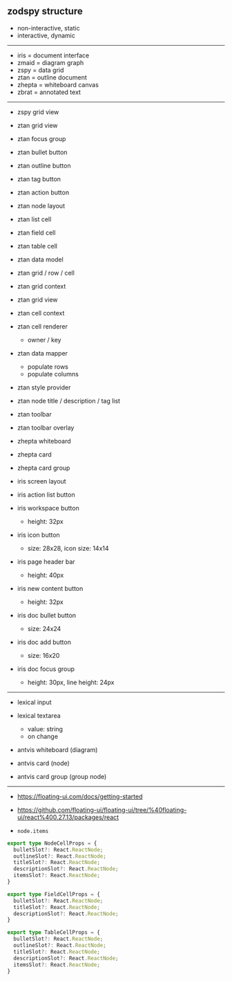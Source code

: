 ## zodspy structure

- non-interactive, static
- interactive, dynamic

---

- iris = document interface
- zmaid = diagram graph
- zspy = data grid
- ztan = outline document
- zhepta = whiteboard canvas
- zbrat = annotated text

---

- zspy grid view
- ztan grid view

- ztan focus group
- ztan bullet button
- ztan outline button
- ztan tag button
- ztan action button

- ztan node layout
- ztan list cell
- ztan field cell
- ztan table cell

- ztan data model
- ztan grid / row / cell
- ztan grid context
- ztan grid view

- ztan cell context
- ztan cell renderer
  - owner / key

- ztan data mapper
  - populate rows
  - populate columns

- ztan style provider
- ztan node title / description / tag list

- ztan toolbar
- ztan toolbar overlay

- zhepta whiteboard
- zhepta card
- zhepta card group

- iris screen layout
- iris action list button
- iris workspace button
  - height: 32px
- iris icon button
  - size: 28x28, icon size: 14x14
- iris page header bar
  - height: 40px
- iris new content button
  - height: 32px
- iris doc bullet button
  - size: 24x24
- iris doc add button
  - size: 16x20
- iris doc focus group
  - height: 30px, line height: 24px

---

- lexical input
- lexical textarea
  - value: string
  - on change

- antvis whiteboard (diagram)
- antvis card (node)
- antvis card group (group node)

---

- https://floating-ui.com/docs/getting-started
- https://github.com/floating-ui/floating-ui/tree/%40floating-ui/react%400.27.13/packages/react

- `node.items`

```ts
export type NodeCellProps = {
  bulletSlot?: React.ReactNode;
  outlineSlot?: React.ReactNode;
  titleSlot?: React.ReactNode;
  descriptionSlot?: React.ReactNode;
  itemsSlot?: React.ReactNode;
}

export type FieldCellProps = {
  bulletSlot?: React.ReactNode;
  titleSlot?: React.ReactNode;
  descriptionSlot?: React.ReactNode;
}

export type TableCellProps = {
  bulletSlot?: React.ReactNode;
  outlineSlot?: React.ReactNode;
  titleSlot?: React.ReactNode;
  descriptionSlot?: React.ReactNode;
  itemsSlot?: React.ReactNode;
}
```
